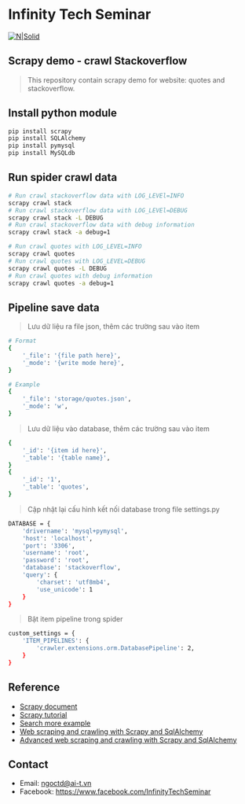 # Infinity Tech Seminar
[![N|Solid](https://scontent.fhan3-2.fna.fbcdn.net/v/t31.0-8/26233814_142102836486971_6888443210394746478_o.jpg?oh=a9526ff05a8cfbe1ae66194ec27180b1&oe=5ADDF5B1)](https://www.facebook.com/InfinityTechSeminar)
## Scrapy demo - crawl Stackoverflow

> This repository contain scrapy demo for website: quotes and stackoverflow.

## Install python module
```sh
pip install scrapy
pip install SQLAlchemy
pip install pymysql
pip install MySQLdb
```

## Run spider crawl data
```sh
# Run crawl stackoverflow data with LOG_LEVEl=INFO
scrapy crawl stack
# Run crawl stackoverflow data with LOG_LEVEl=DEBUG
scrapy crawl stack -L DEBUG
# Run crawl stackoverflow data with debug information
scrapy crawl stack -a debug=1

# Run crawl quotes with LOG_LEVEL=INFO
scrapy crawl quotes
# Run crawl quotes with LOG_LEVEL=DEBUG
scrapy crawl quotes -L DEBUG
# Run crawl quotes with debug information
scrapy crawl quotes -a debug=1
```
## Pipeline save data
> Lưu dữ liệu ra file json, thêm các trường sau vào item
```sh
# Format
{
    '_file': '{file path here}',
    '_mode': '{write mode here}',
}

# Example
{
    '_file': 'storage/quotes.json',
    '_mode': 'w',
}
```

> Lưu dữ liệu vào database, thêm các trường sau vào item
```sh
{
    '_id': '{item id here}',
    '_table': '{table name}',
}
{
    '_id': '1',
    '_table': 'quotes',
}
```

> Cập nhật lại cấu hình kết nối database trong file settings.py
```sh
DATABASE = {
    'drivername': 'mysql+pymysql',
    'host': 'localhost',
    'port': '3306',
    'username': 'root',
    'password': 'root',
    'database': 'stackoverflow',
    'query': {
        'charset': 'utf8mb4',
        'use_unicode': 1
    }
}
```

> Bật item pipeline trong spider
```sh
custom_settings = {
    'ITEM_PIPELINES': {
        'crawler.extensions.orm.DatabasePipeline': 2,
    }
}
```

## Reference
- [Scrapy document](https://doc.scrapy.org/en/latest/)
- [Scrapy tutorial](https://doc.scrapy.org/en/latest/intro/tutorial.html)
- [Search more example](https://goo.gl/iWQ6vw)
- [Web scraping and crawling with Scrapy and SqlAlchemy](https://manhhomienbienthuy.bitbucket.io/2015/Dec/11/web-scraping-and-crawling-with-scrapy-and-sqlalchemy.html)
- [Advanced web scraping and crawling with Scrapy and SqlAlchemy](https://manhhomienbienthuy.bitbucket.io/2016/Jan/11/advanced-web-scraping-and-crawling-with-scrapy-and-sqlalchemy.html)

## Contact
- Email: ngoctd@ai-t.vn
- Facebook: https://www.facebook.com/InfinityTechSeminar
